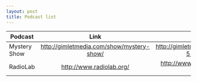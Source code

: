 ```yaml
---
layout: post
title: Podcast list
---
```


| **Podcast** | **Link** | **Episode** | **Rating** |
| ------------|:-----------------------------------------:|:---------------------------------:|:---------------------------------:|
| Mystery Show  | http://gimletmedia.com/show/mystery-show/ |  http://gimletmedia.com/episode/case-5-source-code/ | 5  |
| RadioLab  | http://www.radiolab.org/ |  http://www.radiolab.org/story/eye-sky/ |  5 |
